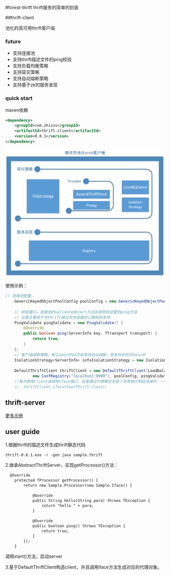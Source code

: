 #forest-thrift
thrift服务的简单的封装

##thrift-client

池化的高可用thrift客户端

### future

- 支持连接池
- 支持thrift描述文件的ping校验
- 支持负载均衡策略
- 支持容灾策略
- 支持自动熔断策略
- 支持基于zk的服务发现


### quick start

maven依赖

```xml
<dependency>
    <groupId>com.zhizus</groupId>
    <artifactId>thrift-client</artifactId>
    <version>0.0.1</version>
</dependency>
```

![Alt text](./ha-thrift-pool-client.png)

使用示例：

``` java
// 连接池配置，
    GenericKeyedObjectPoolConfig poolConfig = new GenericKeyedObjectPoolConfig();

    // 校验接口，连接池的validateObject方法会调用到这里的ping方法
    // 这里主要用于对thrift描述文件层面的心跳校验支持
    PingValidate pingValidate = new PingValidate() {
        @Override
        public boolean ping(ServerInfo key, TTransport transport) {
            return true;
        }
    };
    // 客户端熔断策略，默认1min中10次异常则自动熔断，恢复时间也为1min中
    IsolationStrategy<ServerInfo> infoIsolationStrategy = new IsolationStrategy<>();

    DefaultThriftClient thriftClient = new DefaultThriftClient(LoadBalanceType.RANDOM, HAStrategyType.FAILED_FAST,
            new ConfRegistry("localhost:9999"), poolConfig, pingValidate, infoIsolationStrategy);
    //每次使用client请调用iface接口，这里通过代理模式包装了异常统计和回池操作，一个 iface生成的代理对象调用多次会出现问题
    //  thriftClient.iface(YourThrift.class);
```


## thrift-server

[更多示例](https://github.com/dempeZheng/forest-thrift/tree/master/thrift-demo)


## user guide

1.根据thrift的描述文件生成thrift静态代码

```
thrift-0.6.1.exe -r -gen java sample.thrift
```

2.继承AbstractThriftServer，实现getProcessor()方法：

```
  @Override
    protected TProcessor getProcessor() {
        return new Sample.Processor(new Sample.Iface() {

            @Override
            public String hello(String para) throws TException {
                return "hello " + para;
            }

            @Override
            public boolean ping() throws TException {
                return true;
            }
        });
    }
```

 调用start()方法，启动server

3.基于DefaultThriftClient构造client，并且调用iface方法生成对应的代理对象。

